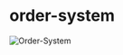 # order-system

![Order-System]([http://url/to/img.png](https://github.com/pramodpatwawork/order-system/blob/master/order-system.png))
